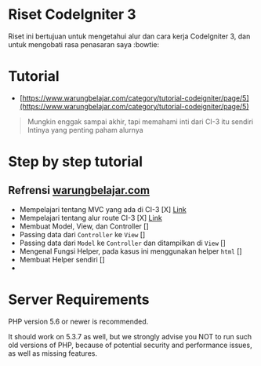 # Riset CodeIgniter 3
Riset ini bertujuan untuk mengetahui alur dan cara kerja CodeIgniter 3, dan untuk mengobati rasa penasaran saya :bowtie:

# Tutorial
- [https://www.warungbelajar.com/category/tutorial-codeigniter/page/5](https://www.warungbelajar.com/category/tutorial-codeigniter/page/5)
> Mungkin enggak sampai akhir, tapi memahami inti dari CI-3 itu sendiri
> Intinya yang penting paham alurnya

# Step by step tutorial
   ## Refrensi [warungbelajar.com](https://warungbelajar.com)
   
   - Mempelajari tentang MVC yang ada di CI-3 [X] [Link](https://www.warungbelajar.com/mengenal-konsep-mvc-di-codeigniter.html)
   - Mempelajari tentang alur route CI-3 [X] [Link](https://www.warungbelajar.com/mengenal-konsep-routing-di-codeigniter.html)
   - Membuat Model, View, dan Controller []
   - Passing data dari `Controller` ke `View` []
   - Passing data dari `Model` ke `Controller` dan ditampilkan di `View` [] 
   - Mengenal Fungsi Helper, pada kasus ini menggunakan helper `html` []
   - Membuat Helper sendiri []
   - 

# Server Requirements

PHP version 5.6 or newer is recommended.

It should work on 5.3.7 as well, but we strongly advise you NOT to run
such old versions of PHP, because of potential security and performance
issues, as well as missing features.
